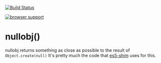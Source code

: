 [![Build Status](https://travis-ci.org/nathan7/nullobj.png)](https://travis-ci.org/nathan7/nullobj)

[![browser support](https://ci.testling.com/nathan7/nullobj.png)](http://ci.testling.com/nathan7/nullobj)

nullobj()
=========
nullobj returns something as close as possible to the result of ``Object.create(null)``
It's pretty much the code that [es5-shim](https://github.com/kriskowal/es5-shim) uses for this.
